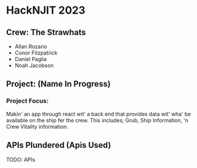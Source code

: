 # HackNJIT 2023

## Crew: The Strawhats

* Allan Rozario
* Conor Fitzpatrick
* Daniel Paglia
* Noah Jacobson

## Project: (Name In Progress)

### Project Focus:
Makin' an app through react wit' a back end that provides data wit' wha' be available on the ship fer the crew. This includes; Grub, Ship Information, 'n Crew Vitality information.

## APIs Plundered (Apis Used)

TODO: APIs
